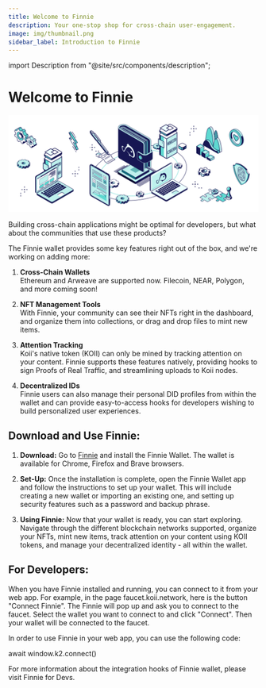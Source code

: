 ```yaml
---
title: Welcome to Finnie
description: Your one-stop shop for cross-chain user-engagement.
image: img/thumbnail.png
sidebar_label: Introduction to Finnie
---
```


import Description from "@site/src/components/description";

# Welcome to Finnie

![Banner](./img/Welcome%20to%20finnie.svg)

<Description
  text="Your one-stop shop for cross-chain user-engagement."
/>

Building cross-chain applications might be optimal for developers, but what about the communities that use these products?

The Finnie wallet provides some key features right out of the box, and we're working on adding more:

1. **Cross-Chain Wallets**  
   Ethereum and Arweave are supported now. Filecoin, NEAR, Polygon, and more coming soon!

2. **NFT Management Tools**  
   With Finnie, your community can see their NFTs right in the dashboard, and organize them into collections, or drag and drop files to mint new items.

3. **Attention Tracking**  
   Koii's native token (KOII) can only be mined by tracking attention on your content. Finnie supports these features natively, providing hooks to sign Proofs of Real Traffic, and streamlining uploads to Koii nodes.
4. **Decentralized IDs**  
   Finnie users can also manage their personal DID profiles from within the wallet and can provide easy-to-access hooks for developers wishing to build personalized user experiences.

## Download and Use Finnie:

1. **Download:** Go to <a href="https://chrome.google.com/webstore/detail/finnie/cjmkndjhnagcfbpiemnkdpomccnjblmj" target="_blank">Finnie</a> and install the Finnie Wallet. The wallet is available for Chrome, Firefox and Brave browsers.

2. **Set-Up:** Once the installation is complete, open the Finnie Wallet app and follow the instructions to set up your wallet. This will include creating a new wallet or importing an existing one, and setting up security features such as a password and backup phrase.

3. **Using Finnie:** Now that your wallet is ready, you can start exploring. Navigate through the different blockchain networks supported, organize your NFTs, mint new items, track attention on your content using KOII tokens, and manage your decentralized identity - all within the wallet.

## For Developers:

When you have Finnie installed and running, you can connect to it from your web app. For example, in the page faucet.koii.network, here is the button "Connect Finnie". The Finnie will pop up and ask you to connect to the faucet. Select the wallet you want to connect to and click "Connect". Then your wallet will be connected to the faucet.

In order to use Finnie in your web app, you can use the following code:

await window.k2.connect()

For more information about the integration hooks of Finnie wallet, please visit Finnie for Devs.
